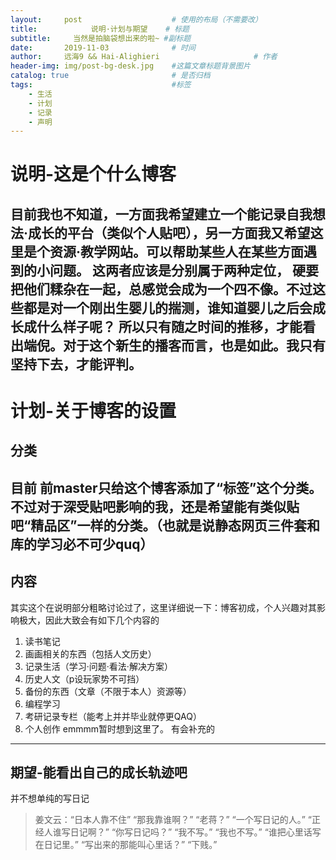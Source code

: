 ```yaml
---
layout:     post                    # 使用的布局（不需要改）
title:            说明·计划与期望    # 标题 
subtitle:     当然是拍脑袋想出来的啦~ #副标题
date:       2019-11-03              # 时间
author:     远海9 && Hai-Alighieri                     # 作者
header-img: img/post-bg-desk.jpg    #这篇文章标题背景图片
catalog: true                       # 是否归档
tags:                               #标签
    - 生活
    - 计划
    - 记录
    - 声明
---
```

# 说明-这是个什么博客
  目前我也不知道，一方面我希望建立一个能记录自我想法·成长的平台（类似个人贴吧），另一方面我又希望这里是个资源·教学网站。可以帮助某些人在某些方面遇到的小问题。 这两者应该是分别属于两种定位， 硬要把他们糅杂在一起，总感觉会成为一个四不像。不过这些都是对一个刚出生婴儿的揣测，谁知道婴儿之后会成长成什么样子呢？
  所以只有随之时间的推移，才能看出端倪。对于这个新生的播客而言，也是如此。我只有坚持下去，才能评判。
  ---
# 计划-关于博客的设置
## 分类
目前 前master只给这个博客添加了“标签”这个分类。不过对于深受贴吧影响的我，还是希望能有类似贴吧“精品区”一样的分类。（也就是说静态网页三件套和库的学习必不可少quq）
---
## 内容 
其实这个在说明部分粗略讨论过了，这里详细说一下：博客初成，个人兴趣对其影响极大，因此大致会有如下几个内容的
1. 读书笔记
2. 画画相关的东西（包括人文历史）
3. 记录生活（学习·问题·看法·解决方案）
4. 历史人文（p设玩家势不可挡）
5. 备份的东西（文章（不限于本人）资源等）
6. 编程学习
7. 考研记录专栏（能考上并并毕业就停更QAQ）
8. 个人创作
emmmm暂时想到这里了。 有会补充的
---
## 期望-能看出自己的成长轨迹吧
并不想单纯的写日记 
> 姜文云：“日本人靠不住”
“那我靠谁啊？”
“老蒋？”
“一个写日记的人。”
“正经人谁写日记啊？”
“你写日记吗？”
“我不写。”
“我也不写。”
“谁把心里话写在日记里。”
“写出来的那能叫心里话？”
“下贱。”
 

